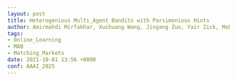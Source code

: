 ```yaml
---
layout: post
title: Heterogenious Multi_Agent Bandits with Parsimonious Hints
author: Amirmahdi Mirfakhar, Xuchuang Wang, Jingang Zuo, Yair Zick, Mohammad Hajiesmaili
tags:
- Online_Learning
- MAB
- Matching_Markets
date: 2021-10-01 13:56 +0800
conf: AAAI_2025
---
```


